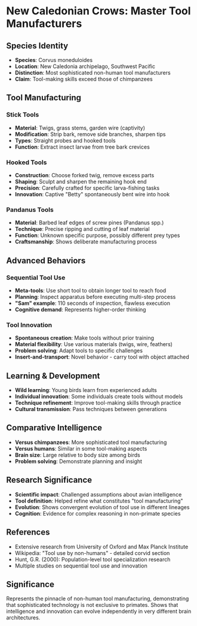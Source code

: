 # New Caledonian Crows: Master Tool Manufacturers

## Species Identity
- **Species**: Corvus moneduloides
- **Location**: New Caledonia archipelago, Southwest Pacific
- **Distinction**: Most sophisticated non-human tool manufacturers
- **Claim**: Tool-making skills exceed those of chimpanzees

## Tool Manufacturing

### Stick Tools
- **Material**: Twigs, grass stems, garden wire (captivity)
- **Modification**: Strip bark, remove side branches, sharpen tips
- **Types**: Straight probes and hooked tools
- **Function**: Extract insect larvae from tree bark crevices

### Hooked Tools
- **Construction**: Choose forked twig, remove excess parts
- **Shaping**: Sculpt and sharpen the remaining hook end
- **Precision**: Carefully crafted for specific larva-fishing tasks
- **Innovation**: Captive "Betty" spontaneously bent wire into hook

### Pandanus Tools
- **Material**: Barbed leaf edges of screw pines (Pandanus spp.)
- **Technique**: Precise ripping and cutting of leaf material
- **Function**: Unknown specific purpose, possibly different prey types
- **Craftsmanship**: Shows deliberate manufacturing process

## Advanced Behaviors

### Sequential Tool Use
- **Meta-tools**: Use short tool to obtain longer tool to reach food
- **Planning**: Inspect apparatus before executing multi-step process
- **"Sam" example**: 110 seconds of inspection, flawless execution
- **Cognitive demand**: Represents higher-order thinking

### Tool Innovation
- **Spontaneous creation**: Make tools without prior training
- **Material flexibility**: Use various materials (twigs, wire, feathers)
- **Problem solving**: Adapt tools to specific challenges
- **Insert-and-transport**: Novel behavior - carry tool with object attached

## Learning & Development
- **Wild learning**: Young birds learn from experienced adults
- **Individual innovation**: Some individuals create tools without models
- **Technique refinement**: Improve tool-making skills through practice
- **Cultural transmission**: Pass techniques between generations

## Comparative Intelligence
- **Versus chimpanzees**: More sophisticated tool manufacturing
- **Versus humans**: Similar in some tool-making aspects
- **Brain size**: Large relative to body size among birds
- **Problem solving**: Demonstrate planning and insight

## Research Significance
- **Scientific impact**: Challenged assumptions about avian intelligence
- **Tool definition**: Helped refine what constitutes "tool manufacturing"
- **Evolution**: Shows convergent evolution of tool use in different lineages
- **Cognition**: Evidence for complex reasoning in non-primate species

## References
- Extensive research from University of Oxford and Max Planck Institute
- Wikipedia: "Tool use by non-humans" - detailed corvid section
- Hunt, G.R. (2000): Population-level tool specialization research
- Multiple studies on sequential tool use and innovation

## Significance
Represents the pinnacle of non-human tool manufacturing, demonstrating that sophisticated technology is not exclusive to primates. Shows that intelligence and innovation can evolve independently in very different brain architectures. 
